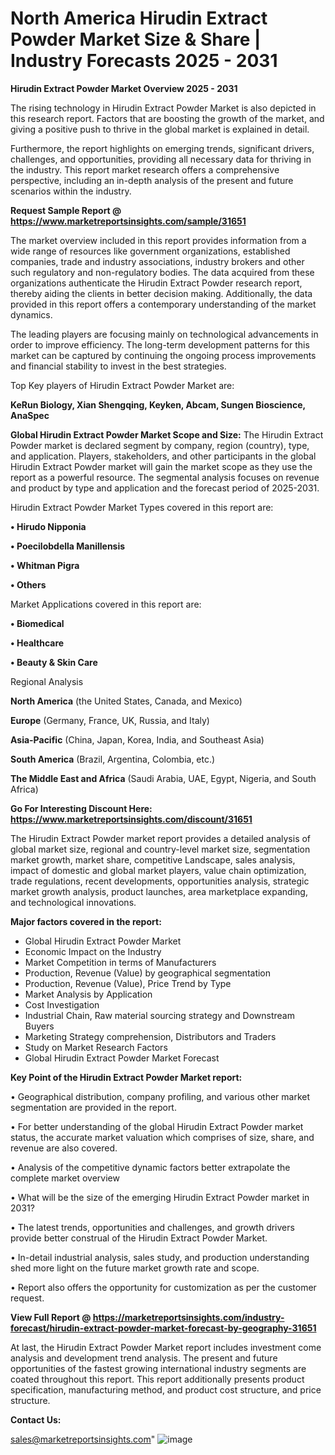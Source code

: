  # North America Hirudin Extract Powder Market Size & Share | Industry Forecasts 2025 - 2031

<Strong> Hirudin Extract Powder Market Overview 2025 - 2031</strong>

The rising technology in Hirudin Extract Powder Market is also depicted in this research report. Factors that are boosting the growth of the market, and giving a positive push to thrive in the global market is explained in detail.

Furthermore, the report highlights on emerging trends, significant drivers, challenges, and opportunities, providing all necessary data for thriving in the industry. This report market research offers a comprehensive perspective, including an in-depth analysis of the present and future scenarios within the industry.

<strong>Request Sample Report @ <a href=https://www.marketreportsinsights.com/sample/31651>https://www.marketreportsinsights.com/sample/31651</a></strong>

The market overview included in this report provides information from a wide range of resources like government organizations, established companies, trade and industry associations, industry brokers and other such regulatory and non-regulatory bodies. The data acquired from these organizations authenticate the Hirudin Extract Powder research report, thereby aiding the clients in better decision making. Additionally, the data provided in this report offers a contemporary understanding of the market dynamics.

The leading players are focusing mainly on technological advancements in order to improve efficiency. The long-term development patterns for this market can be captured by continuing the ongoing process improvements and financial stability to invest in the best strategies.

Top Key players of Hirudin Extract Powder Market are:

<strong>KeRun Biology, Xian Shengqing, Keyken, Abcam, Sungen Bioscience, AnaSpec</strong>

<strong><b>Global Hirudin Extract Powder Market Scope and Size:</b></strong>
The Hirudin Extract Powder market is declared segment by company, region (country), type, and application. Players, stakeholders, and other participants in the global Hirudin Extract Powder market will gain the market scope as they use the report as a powerful resource. The segmental analysis focuses on revenue and product by type and application and the forecast period of 2025-2031.

Hirudin Extract Powder Market Types covered in this report are:

<strong>• Hirudo Nipponia

• Poecilobdella Manillensis

• Whitman Pigra

• Others</strong>

Market Applications covered in this report are:

<strong>• Biomedical

• Healthcare

• Beauty & Skin Care</strong> 

Regional Analysis

<strong>North America</strong> (the United States, Canada, and Mexico)

<strong>Europe</strong> (Germany, France, UK, Russia, and Italy)

<strong>Asia-Pacific</strong> (China, Japan, Korea, India, and Southeast Asia)

<strong>South America</strong> (Brazil, Argentina, Colombia, etc.)

<strong>The Middle East and Africa</strong> (Saudi Arabia, UAE, Egypt, Nigeria, and South Africa)

<strong>Go For Interesting Discount Here: <a href=https://www.marketreportsinsights.com/discount/31651>https://www.marketreportsinsights.com/discount/31651</a></strong>

The Hirudin Extract Powder market report provides a detailed analysis of global market size, regional and country-level market size, segmentation market growth, market share, competitive Landscape, sales analysis, impact of domestic and global market players, value chain optimization, trade regulations, recent developments, opportunities analysis, strategic market growth analysis, product launches, area marketplace expanding, and technological innovations.

<strong><b>Major factors covered in the report:</b></strong>
<ul>
  <li>Global Hirudin Extract Powder Market </li>
  <li>Economic Impact on the Industry</li>
  <li>Market Competition in terms of Manufacturers</li>
  <li>Production, Revenue (Value) by geographical segmentation</li>
  <li>Production, Revenue (Value), Price Trend by Type</li>
  <li>Market Analysis by Application</li>
  <li>Cost Investigation</li>
  <li>Industrial Chain, Raw material sourcing strategy and Downstream Buyers</li>
  <li>Marketing Strategy comprehension, Distributors and Traders</li>
  <li>Study on Market Research Factors</li>
  <li>Global Hirudin Extract Powder Market Forecast</li>
</ul>

<strong><b>Key Point of the Hirudin Extract Powder Market report:</b></strong>

• Geographical distribution, company profiling, and various other market segmentation are provided in the report.

• For better understanding of the global Hirudin Extract Powder market status, the accurate market valuation which comprises of size, share, and revenue are also covered.

• Analysis of the competitive dynamic factors better extrapolate the complete market overview

• What will be the size of the emerging Hirudin Extract Powder market in 2031?

• The latest trends, opportunities and challenges, and growth drivers provide better construal of the Hirudin Extract Powder Market.

• In-detail industrial analysis, sales study, and production understanding shed more light on the future market growth rate and scope.

• Report also offers the opportunity for customization as per the customer request.

<strong><b>View Full Report @ <a href=https://marketreportsinsights.com/industry-forecast/hirudin-extract-powder-market-forecast-by-geography-31651>https://marketreportsinsights.com/industry-forecast/hirudin-extract-powder-market-forecast-by-geography-31651</a></b></strong>


At last, the Hirudin Extract Powder Market report includes investment come analysis and development trend analysis. The present and future opportunities of the fastest growing international industry segments are coated throughout this report. This report additionally presents product specification, manufacturing method, and product cost structure, and price structure.

<strong>Contact Us:</strong>

sales@marketreportsinsights.com"
![image](https://github.com/user-attachments/assets/3a7feb08-1be3-4fe6-a28d-d9cecd1965f1)

